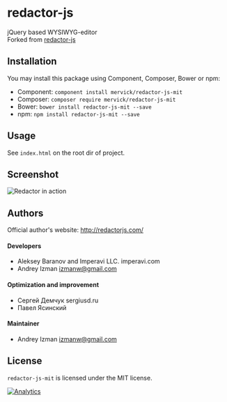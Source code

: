 redactor-js
===========

jQuery based WYSIWYG-editor    
Forked from [redactor-js](https://github.com/dybskiy/redactor-js)

## Installation

You may install this package using Component, Composer, Bower or npm:
- Component: `component install mervick/redactor-js-mit`
- Composer: `composer require mervick/redactor-js-mit`
- Bower: `bower install redactor-js-mit --save`
- npm: `npm install redactor-js-mit --save`

## Usage
See `index.html` on the root dir of project.

## Screenshot
![Redactor in action](https://github.com/mervick/redactor-js-mit/raw/master/redactor-js.png)

## Authors

Official author's website: http://redactorjs.com/

#### Developers

* Aleksey Baranov and Imperavi LLC. imperavi.com
* Andrey Izman <izmanw@gmail.com>

#### Optimization and improvement

* Сергей Демчук sergiusd.ru
* Павел Ясинский

#### Maintainer

* Andrey Izman <izmanw@gmail.com>

## License

`redactor-js-mit` is licensed under the MIT license.

[![Analytics](https://ga-beacon.appspot.com/UA-65295275-1/redactor-js-mit?pixel)](https://github.com/igrigorik/ga-beacon)
